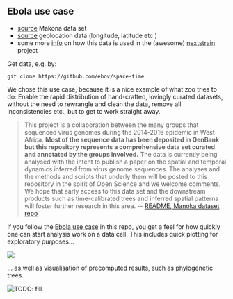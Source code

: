 ## Ebola use case

- [source](https://github.com/ebov/space-time) Makona data set
- [source](https://github.com/nextstrain/fauna/blob/master/source-data/geo_lat_long.tsv) geolocation data (longitude, latitude etc.)
- some more [info](https://github.com/nextstrain/fauna/blob/master/EBOLA.md) on how this data is used in the (awesome) [nextstrain](http://www.nextstrain.org/) project

Get data, e.g. by:

```
git clone https://github.com/ebov/space-time
```

We chose this use case, because it is a nice example of what zoo tries to do: Enable the rapid distribution of hand-crafted, lovingly curated datasets, without the need to rewrangle and clean the data, remove all inconsistencies etc., but to get to work straight away.

> This project is a collaboration between the many groups that sequenced virus genomes during the 2014-2016 epidemic in West Africa. __Most of the sequence data has been deposited in GenBank but this repository represents a comprehensive data set curated and annotated by the groups involved.__ The data is currently being analysed with the intent to publish a paper on the spatial and temporal dynamics inferred from virus genome sequences. The analyses and the methods and scripts that underly them will be posted to this repository in the spirit of Open Science and we welcome comments. We hope that early access to this data set and the downstream products such as time-calibrated trees and inferred spatial patterns will foster further research in this area. -- [README, Manoka dataset repo](https://github.com/ebov/space-time)

If you follow the [Ebola use case](https://github.com/viehwegerlib/zoo/blob/master/examples/use_case_ebola.py) in this repo, you get a feel for how quickly one can start analysis work on a data cell. This includes quick plotting for exploratory purposes...

![](https://github.com/viehwegerlib/zoo/blob/master/zoo/img/makona.png)

... as well as visualisation of precomputed results, such as phylogenetic trees.

![TODO: fill]()


